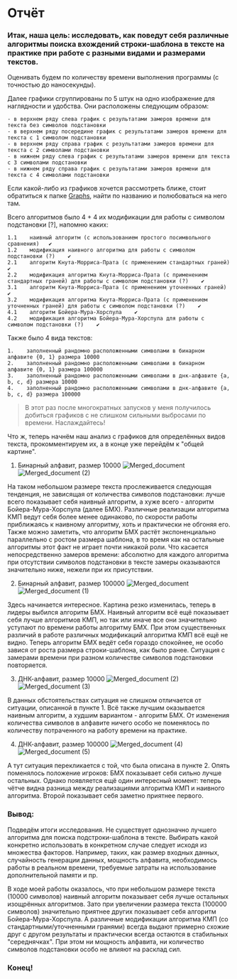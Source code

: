 # Отчёт

### Итак, наша цель: исследовать, как поведут себя различные алгоритмы поиска вхождений строки-шаблона в тексте на практике при работе с разными видами и размерами текстов.

Оценивать будем по количеству времени выполнения программы (с точностью до наносекунды). 

Далее графики сгруппированы по 5 штук на одно изображение для наглядности и удобства. 
Они расположены следующим образом:
```
- в верхнем ряду слева график с результатами замеров времени для текста без символов подстановки
- в верхнем ряду посередине график с результатами замеров времени для текста с 1 символом подстановки
- в верхнем ряду справа график с результатами замеров времени для текста с 2 символами подстановки
- в нижнем ряду слева график с результатами замеров времени для текста с 3 символами подстановки
- в нижнем ряду справа график с результатами замеров времени для текста с 4 символами подстановки
```
Если какой-либо из графиков хочется рассмотреть ближе, стоит обратиться к папке [Graphs](https://github.com/kamilarakhimova/hse-algo-hw2/blob/main/Graphs), найти по названию и полюбоваться на него там.

Всего алгоритмов было 4 + 4 их модификации для работы с символом подстановки [?], напомню каких:
```
1.1    наивный алгоритм (с использованием простого посимвольного сравнения)   ✔ 
1.2    модификация наивного алгоритма для работы с символом подстановки (?)    ✔ 
2.1    алгоритм Кнута-Морриса-Прата (с применением стандартных граней)    ✔ 
2.2    модификация алгоритма Кнута-Морриса-Прата (с применением стандартных граней) для работы с символом подстановки (?)    ✔ 
3.1    алгоритм Кнута-Морриса-Прата (с применением уточненных граней)    ✔ 
3.2    модификация алгоритма Кнута-Морриса-Прата (с применением уточненных граней) для работы с символом подстановки (?)    ✔ 
4.1    алгоритм Бойера-Мура-Хорспула    ✔
4.2    модификация алгоритма Бойера-Мура-Хорспула для работы с символом подстановки (?)    ✔
```

Также было 4 вида текстов:
```
1.    заполненный рандомно расположенными символами в бинарном алфавите {0, 1} размера 10000
2.    заполненный рандомно расположенными символами в бинарном алфавите {0, 1} размера 100000
3.    заполненный рандомно расположенными символами в днк-алфавите {a, b, c, d} размера 10000
4.    заполненный рандомно расположенными символами в днк-алфавите {a, b, c, d} размера 100000
```

> В этот раз после многократных запусков у меня получилось добиться графиков с не слишком сильными выбросами по времени. Наслаждайтесь!


Что ж, теперь начнём наш анализ с графиков для определённых видов текста, прокомментируем их, а в конце уже перейдём к "общей картине".

1. Бинарный алфавит, размер 10000
![Merged_document](https://user-images.githubusercontent.com/58568615/231575638-9da1c10c-df37-444f-b7ad-c67ab149fbb1.png)
![Merged_document (2)](https://user-images.githubusercontent.com/58568615/231576463-f0478d0e-65fc-4147-9011-75f1977ae89c.png)

На таком небольшом размере текста прослеживается следующая тенденция, не зависящая от количества символов подстановки: лучше всего показывает себя наивный алгоритм, а хуже всего - алгоритм Бойера-Мура-Хорспула (далее БМХ). Различные реализации алгоритма КМП ведут себя более менее одинаково, по скорости работы приближаясь к наивному алгоритму, хоть и практически не обгоняя его. Также можно заметить, что алгоритм БМХ растёт экспоненциально параллельно с ростом размера шаблона, в то время как на остальные алгоритмы этот факт не играет почти никакой роли.
Что касается непосредственно замеров времени: абсолютно для каждого алгоритма при отсутствии символов подстановки в тексте замеры оказываются значительно ниже, нежели при их присутствии.

2. Бинарный алфавит, размер 100000
![Merged_document](https://user-images.githubusercontent.com/58568615/231577107-d55238fe-9a49-457d-a164-390156f1385d.png)
![Merged_document (1)](https://user-images.githubusercontent.com/58568615/231577124-d6520811-4db6-436e-ae6b-08ea29ca443d.png)

Здесь начинается интересное. Картина резко изменилась, теперь в лидеры выбился алгоритм БМХ. Наивный алгоритм всё ещё показывает себя лучше алгоритмов КМП, но так или иначе все они значительно уступают по времени работы алгоритму БМХ. При этом существенных различий в работе различных модификаций алгоритма КМП всё ещё не видно.
Теперь алгоритм БМХ ведёт себя гораздо спокойнее, не особо завися от роста размера строки-шаблона, как было ранее. Ситуация с замерами времени при разном количестве символов подстановки повторяется.

3. ДНК-алфавит, размер 10000
![Merged_document (2)](https://user-images.githubusercontent.com/58568615/231577361-8e915ca2-913a-4858-8334-dba4efe95eeb.png)
![Merged_document (3)](https://user-images.githubusercontent.com/58568615/231577453-07fc548c-59c1-422b-8fff-684a9f15e5a3.png)

В данных обстоятельствах ситуация не слишком отличается от ситуации, описанной в пункте 1. Всё также лучшим оказывается наивным алгоритм, а худшим вариантом - алгоритм БМХ. От изменения количества символов в алфавите ничего особо не поменялось по количеству потраченного на работу времени на практике.

4. ДНК-алфавит, размер 100000
![Merged_document (4)](https://user-images.githubusercontent.com/58568615/231577704-5910844d-469e-4908-88ce-5661d969e8a4.png)
![Merged_document (5)](https://user-images.githubusercontent.com/58568615/231577720-b835a94d-c444-4e86-9ea8-1263cb6efd0c.png)

А тут ситуация перекликается с той, что была описана в пункте 2. Опять поменялось положение игроков: БМХ показывает себя сильно лучше остальных. Однако появляется ещё один интересный момент: теперь чётче видна разница между реализациями алгоритма КМП и наивного алгоритма. Второй показывает себя заметно приятнее первого.

### Вывод:

Подведём итоги исследования. Не существует однозначно лучшего алгоритма для поиска подстроки-шаблона в тексте. Выбирать какой конкретно использовать в конкретном случае следует исходя из множества факторов. Например, таких, как размер входных данных, случайность генерации данных, мощность алфавита, необходимось работы в реальном времени, требуемые затраты на использование дополнительной памяти и пр. 

В ходе моей работы оказалось, что при небольшом размере текста (10000 символов) наивный алгоритм показывает себя лучше остальных изощрённых алгоритмов. Зато при увеличении размера текста (100000 символов) значительно приятнее других показывает себя алгоритм Бойера-Мура-Хорспула. А различные модификации алгоритма КМП (со стандартными/уточненными гранями) всегда выдают примерно схожие друг с другом результаты и практически всегда остаются в стабильных "середнячках".
При этом ни мощность алфавита, ни количество символов подстановки особо не влияют на расклад сил.

### Конец!
